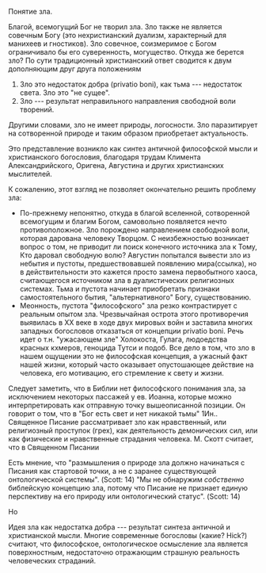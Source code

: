 Понятие зла. 

<!--1. Библейская перспектива. 

* Зло как хаос --- сомнительно. 
* Зло как нарушение заповеди.
* Зло как деятельность демонических сил
* Зло как физические и нравственные страдания.
-->

Благой, всемогущий Бог не творил зла. Зло также не является совечным Богу (это нехристианский дуализм, характерный для манихеев и гностиков). Зло совечное, соизмеримое с Богом ограничивало бы его суверенность, могущество. Откуда же берется зло? По сути традиционный христианский ответ сводится к двум дополняющим друг друга положениям

1. Зло это недостаток добра (privatio boni), как тьма --- недостаток света. Зло это "не сущее". 
2. Зло --- результат неправильного направления свободной воли творений.

Другими словами, зло не имеет природы, логосности. Зло паразитирует на сотворенной природе и таким образом приобретает актуальность. <!--Зло сравнивают с гнилью, которая не может существовать без древесины, с ржавчиной. Кстати, интересно, получается, что с точки зрения теологии процесса зло вполне реально как процесс. Это если не принимать во внимание положение ТП о том, что зло существует изначально, как стихия хаоса-->

Это представление возникло как синтез античной философской мысли и христианского богословия, благодаря трудам Климента Александрийского, Оригена, Августина и других христианских мыслителей.

К сожалению, этот взгляд не позволяет окончательно решить проблему зла: 

* По-прежнему непонятно, откуда в благой вселенной, сотворенной всемогущим и благим Богом, самовольно появляется нечто противоположное. Зло порождено направлением свободной воли, которая дарована человеку Творцом. С неизбежностью возникает вопрос о том, не приводит ли поиск конечного источника зла к Тому, Кто даровал свободную волю? Августин попытался вывести зло из небытия и пустоты, предшествовавшей появлению мира(ссылка), но в действительности это кажется просто замена первобытного хаоса, считающегося источником зла в дуалистических религиозных системах. Тьма и пустота начинает приобретать признаки самостоятельного бытия, "альтернативного" Богу, существованию.
* Меонность, пустота "философского" зла резко контрастирует с реальным опытом зла. Чрезвычайная острота этого противоречия выявилась в XX веке в ходе двух мировых войн и заставила многих западных богословов отказаться от концепции privatio boni. Речь идет о т.н. "ужасающем зле" Холокоста, Гулага, людоедства красных кхмеров, геноцида Тутси и подоб. Все дело в том, что зло в нашем ощущении это не философская концепция, а ужасный факт нашей жизни, который часто оказывает опустошающее действие на человека, его мотивацию, его стремление к свету и жизни.

Следует заметить, что в Библии нет философского понимания зла, за исключением некоторых пассажей у ев. Иоанна, которые можно интерпретировать как отправную точку вышеописанной позиции. Он говорит о том, что в "Бог есть свет и нет никакой тьмы" 1Ин.. Священное Писание рассматривает зло как нравственный, или религиозный проступок (грех), как деятельность демонических сил, или как физические и нравственные страдания человека. М. Скотт считает, что в Священном Писании 

Есть мнение, что "размышления о природе зла должно начинаться с Писания как стартовой точки, а не с заранее существующей онтологической системы". (Scott: 14)
"Мы не обнаружим *собственно* библейскую концепцию зла, потому что Писание не признает единую перспективу на его природу или онтологический статус". (Scott: 14)

<!--В рамках воспитательной теодицеи возникает отдельный вопрос: запланировано ли появление зла Богом? Традиция утверждает, что нет (ссылки). Известное выражение "невозможно не прийти соблазнам" трактуется толкователями как констатация наличия зла, а не существование каких-то предварительных замыслов в отношении его появления у Бога. Но всеведущий Бог не мог не знать о появлении зла в будущем. Получается Бог знает о появлении зла, но в то же время не является его причиной.-->


Но 

Идея зла как недостатка добра --- результат синтеза античной и христианской мысли. Многие современные богословы (какие? Hick?) считают, что философское, онтологическое осмысление зла является поверхностным, недостаточно отражающим страшную реальность человеческих страданий. 
